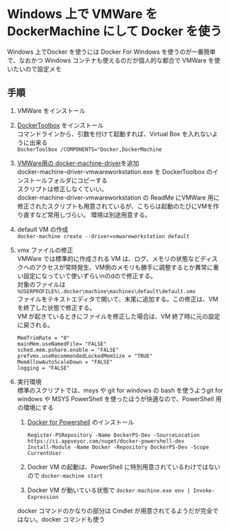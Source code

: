 # Windows 上で VMWare を DockerMachine にして Docker を使う

Windows 上でDocker を使うには Docker For Windows を使うのが一番簡単で、なおかつ Windows コンテナも使えるのだが個人的な都合で VMWare を使いたいので設定メモ

## 手順
1. VMWare をインストール

1. [DockerToolbox](https://www.docker.com/products/docker-toolbox) をインストール  
コマンドラインから、引数を付けて起動すれば、Virtual Box を入れないように出来る  
```DockerToolbox /COMPONENTS="Docker,DockerMachine```

1. [VMWare用の docker-machine-driver](https://github.com/pecigonzalo/docker-machine-vmwareworkstation)を追加  
docker-machine-driver-vmwareworkstation.exe を DockerToolbox のインストールフォルダにコピーする  
スクリプトは修正しなくていい。  
docker-machine-driver-vmwareworkstation の ReadMe にVMWare 用に修正されたスクリプトも用意されているが、こちらは起動のたびにVMを作り直すなど常用しづらい。
環境は別途用意する。  

1. default VM の作成  
```docker-machine create --driver=vmwareworkstation default```

1. vmx ファイルの修正  
VMWare では標準的に作成される VM は、ログ、メモリの状態などディスクへのアクセスが常時発生、VM側のメモリも勝手に調整するとか異常に重い設定になっていて使いずらいnのdので修正する。  
対象のファイルは ```%USERPROFILE%\.docker\machine\machines\default\default.vmx```  
ファイルをテキストエディタで開いて、末尾に追加する。この修正は、VM を終了した状態で修正する。  
VM が起きているときにファイルを修正した場合は、VM 終了時に元の設定に戻される。  
    ```
    MemTrimRate = "0"
    mainMem.useNamedFile= "FALSE"
    sched.mem.pshare.enable = "FALSE"
    prefvmx.useRecommendedLockedMemSize = "TRUE"
    MemAllowAutoScaleDown = "FALSE"
    logging = "FALSE"
    ```
    
1. 実行環境  
標準のスクリプトでは、msys や git for windows の bash を使うようgit for windows や MSYS PowerShell を使ったほうが快適なので、PowerShell 用の環境にする
    1. [Docker for Powershell](https://github.com/Microsoft/Docker-PowerShell) のインストール
        ```
        Register-PSRepository -Name DockerPS-Dev -SourceLocation https://ci.appveyor.com/nuget/docker-powershell-dev
        Install-Module -Name Docker -Repository DockerPS-Dev -Scope CurrentUser
        ```
    1. Docker VM の起動は、PowerShell に特別用意されているわけではないので ```docker-machine start```  
    
    1. Docker VM が動いている状態で ```docker-machine.exe env | Invoke-Expression```  
    
    docker コマンドのかなりの部分は Cmdlet が用意されてるようだが完全ではない。docker コマンドも使う
    
